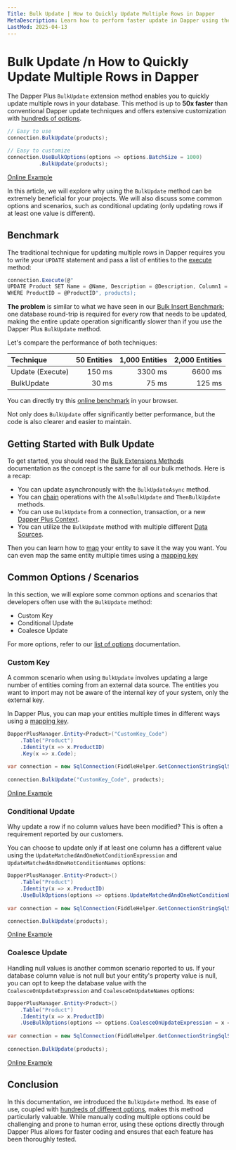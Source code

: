 ```yaml
---
Title: Bulk Update | How to Quickly Update Multiple Rows in Dapper
MetaDescription: Learn how to perform faster update in Dapper using the Bulk Update method, understand why it's essential, and explore some common scenarios.
LastMod: 2025-04-13
---
```


# Bulk Update /n How to Quickly Update Multiple Rows in Dapper

The Dapper Plus `BulkUpdate` extension method enables you to quickly update multiple rows in your database. This method is up to **50x faster** than conventional Dapper update techniques and offers extensive customization with [hundreds of options](/options).

```csharp
// Easy to use
connection.BulkUpdate(products);

// Easy to customize
connection.UseBulkOptions(options => options.BatchSize = 1000)
		  .BulkUpdate(products);
```

[Online Example](https://dotnetfiddle.net/iezfmD)

In this article, we will explore why using the `BulkUpdate` method can be extremely beneficial for your projects. We will also discuss some common options and scenarios, such as conditional updating (only updating rows if at least one value is different).

## Benchmark

The traditional technique for updating multiple rows in Dapper requires you to write your `UPDATE` statement and pass a list of entities to the [execute](https://www.learndapper.com/non-query) method:

```csharp
connection.Execute(@"
UPDATE Product SET Name = @Name, Description = @Description, Column1 = @Column1, Column2 = @Column2, Column3 = @Column3, Column4 = @Column4, Column5 = @Column5, Column6 = @Column6, Column7 = @Column7, Column8 = @Column8, Column9 = @Column9
WHERE ProductID = @ProductID", products);
```

**The problem** is similar to what we have seen in our [Bulk Insert Benchmark](/bulk-insert#benchmark); one database round-trip is required for every row that needs to be updated, making the entire update operation significantly slower than if you use the Dapper Plus `BulkUpdate` method.

Let's compare the performance of both techniques:

| Technique         | 50 Entities | 1,000 Entities | 2,000 Entities |
| :---------------- | -----------:| --------------:| --------------:|
| Update (Execute)  | 150 ms      | 3300 ms        | 6600 ms      |
| BulkUpdate        | 30 ms       | 75 ms          | 125 ms         |

You can directly try this [online benchmark](https://dotnetfiddle.net/qnbq6o) in your browser.

Not only does `BulkUpdate` offer significantly better performance, but the code is also clearer and easier to maintain.

## Getting Started with Bulk Update

To get started, you should read the [Bulk Extensions Methods](/bulk-extensions-methods) documentation as the concept is the same for all our bulk methods. Here is a recap:

- You can update asynchronously with the `BulkUpdateAsync` method.
- You can [chain](/bulk-extensions-methods#chaining) operations with the `AlsoBulkUpdate` and `ThenBulkUpdate` methods.
- You can use `BulkUpdate` from a connection, transaction, or a new [Dapper Plus Context](/dapper-plus-context).
- You can utilize the `BulkUpdate` method with multiple different [Data Sources](/data-source).

Then you can learn how to [map](/mapping) your entity to save it the way you want. You can even map the same entity multiple times using a [mapping key](/mapping-key)

## Common Options / Scenarios

In this section, we will explore some common options and scenarios that developers often use with the `BulkUpdate` method:

- Custom Key
- Conditional Update
- Coalesce Update

For more options, refer to our [list of options](/options) documentation.

### Custom Key

A common scenario when using `BulkUpdate` involves updating a large number of entities coming from an external data source. The entities you want to import may not be aware of the internal key of your system, only the external key.

In Dapper Plus, you can map your entities multiple times in different ways using a [mapping key](/mapping#mapping-key).

```csharp
DapperPlusManager.Entity<Product>("CustomKey_Code")
	.Table("Product")
	.Identity(x => x.ProductID)
	.Key(x => x.Code);
	
var connection = new SqlConnection(FiddleHelper.GetConnectionStringSqlServer());
			
connection.BulkUpdate("CustomKey_Code", products);
```

[Online Example](https://dotnetfiddle.net/sZczkE)

### Conditional Update

Why update a row if no column values have been modified? This is often a requirement reported by our customers.

You can choose to update only if at least one column has a different value using the `UpdateMatchedAndOneNotConditionExpression` and `UpdateMatchedAndOneNotConditionNames` options:

```csharp
DapperPlusManager.Entity<Product>()
	.Table("Product")
	.Identity(x => x.ProductID)
	.UseBulkOptions(options => options.UpdateMatchedAndOneNotConditionExpression = x => new { x.Name });
	
var connection = new SqlConnection(FiddleHelper.GetConnectionStringSqlServer());

connection.BulkUpdate(products);
```

[Online Example](https://dotnetfiddle.net/V2dUq2)

### Coalesce Update

Handling null values is another common scenario reported to us. If your database column value is not null but your entity's property value is null, you can opt to keep the database value with the `CoalesceOnUpdateExpression` and `CoalesceOnUpdateNames` options:

```csharp
DapperPlusManager.Entity<Product>()
	.Table("Product")
	.Identity(x => x.ProductID)
	.UseBulkOptions(options => options.CoalesceOnUpdateExpression = x => new { x.Name });
	
var connection = new SqlConnection(FiddleHelper.GetConnectionStringSqlServer());
	
connection.BulkUpdate(products);
```

[Online Example](https://dotnetfiddle.net/eV2FeA)

## Conclusion

In this documentation, we introduced the `BulkUpdate` method. Its ease of use, coupled with [hundreds of different options](/options), makes this method particularly valuable. While manually coding multiple options could be challenging and prone to human error, using these options directly through Dapper Plus allows for faster coding and ensures that each feature has been thoroughly tested.